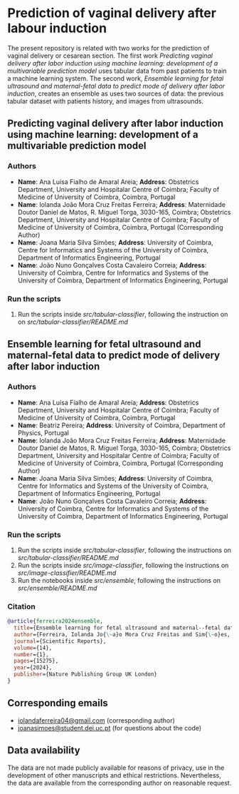 # Prediction of vaginal delivery after labour induction

The present repository is related with two works for the prediction of vaginal delivery or cesarean section. The first work *Predicting vaginal delivery after labor induction using machine learning: development of a multivariable prediction model* uses tabular data from past patients to train a machine learning system. The second work, *Ensemble learning for fetal ultrasound and maternal-fetal data to predict mode of delivery after labor induction*, creates an ensemble as uses two sources of data: the previous tabular dataset with patients history, and images from ultrasounds.

## Predicting vaginal delivery after labor induction using machine learning: development of a multivariable prediction model

### Authors

- **Name**: Ana Luísa Fialho de Amaral Areia; **Address**: Obstetrics Department, University and Hospitalar Centre of Coimbra; Faculty of Medicine of University of Coimbra, Coimbra, Portugal
- **Name**: Iolanda João Mora Cruz Freitas Ferreira; **Address**: Maternidade Doutor Daniel de Matos, R. Miguel Torga, 3030-165, Coimbra; Obstetrics Department, University and Hospitalar Centre of Coimbra; Faculty of Medicine of University of Coimbra, Coimbra, Portugal (Corresponding Author)
- **Name**: Joana Maria Silva Simões; **Address**: University of Coimbra, Centre for Informatics and Systems of the University of Coimbra, Department of Informatics Engineering, Portugal
- **Name**: João Nuno Gonçalves Costa Cavaleiro Correia; **Address**: University of Coimbra, Centre for Informatics and Systems of the University of Coimbra, Department of Informatics Engineering, Portugal

### Run the scripts

1. Run the scripts inside *src/tabular-classifier*, following the instruction on on *src/tabular-classifier/README.md*

## Ensemble learning for fetal ultrasound and maternal-fetal data to predict mode of delivery after labor induction

### Authors

- **Name**: Ana Luísa Fialho de Amaral Areia; **Address**: Obstetrics Department, University and Hospitalar Centre of Coimbra; Faculty of Medicine of University of Coimbra, Coimbra, Portugal
- **Name**: Beatriz Pereira; **Address**: University of Coimbra, Department of Physics, Portugal
- **Name**: Iolanda João Mora Cruz Freitas Ferreira; **Address**: Maternidade Doutor Daniel de Matos, R. Miguel Torga, 3030-165, Coimbra; Obstetrics Department, University and Hospitalar Centre of Coimbra; Faculty of Medicine of University of Coimbra, Coimbra, Portugal (Corresponding Author)
- **Name**: Joana Maria Silva Simões; **Address**: University of Coimbra, Centre for Informatics and Systems of the University of Coimbra, Department of Informatics Engineering, Portugal
- **Name**: João Nuno Gonçalves Costa Cavaleiro Correia; **Address**: University of Coimbra, Centre for Informatics and Systems of the University of Coimbra, Department of Informatics Engineering, Portugal

### Run the scripts

1. Run the scripts inside *src/tabular-classifier*, following the instructions on *src/tabular-classifier/README.md*
2. Run the scripts inside *src/image-classifier*, following the instructions on *src/image-classifier/README.md*
3. Run the notebooks inside *src/ensemble*, following the instructions on *src/ensemble/README.md*

### Citation

```bibtex
@article{ferreira2024ensemble,
  title={Ensemble learning for fetal ultrasound and maternal--fetal data to predict mode of delivery after labor induction},
  author={Ferreira, Iolanda Jo{\~a}o Mora Cruz Freitas and Sim{\~o}es, Joana Maria Silva and Pereira, Beatriz and Correia, Jo{\~a}o Nuno Gon{\c{c}}alves Costa Cavaleiro and de Amaral Areia, Ana Lu{\'\i}sa Fialho},
  journal={Scientific Reports},
  volume={14},
  number={1},
  pages={15275},
  year={2024},
  publisher={Nature Publishing Group UK London}
}
```

## Corresponding emails

- <iolandaferreira04@gmail.com> (corresponding author)
- <joanasimoes@student.dei.uc.pt> (for questions about the code)

## Data availability

The data are not made publicly available for reasons of privacy, use in the development of other manuscripts and ethical restrictions. Nevertheless, the data are available from the corresponding author on reasonable request.
